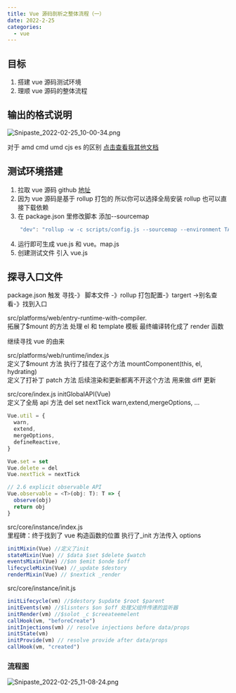 ```yaml
---
title: Vue 源码剖析之整体流程（一）
date: 2022-2-25
categories:
  - vue
---
```


## 目标

1. 搭建 vue 源码测试环境
2. 理顺 vue 源码的整体流程

## 输出的格式说明

![Snipaste_2022-02-25_10-00-34.png](https://s2.loli.net/2022/02/25/lV5k6WKmzDNyd2c.png)

对于 amd cmd umd cjs es 的区别 [点击查看我其他文档](https://www.vue3.vip/interview/docs/components/js.html#commonjs-amd-cmd-umd-es6%E6%A8%A1%E5%9D%97%E5%8C%96%E7%9A%84%E5%8C%BA%E5%88%AB)

## 测试环境搭建

1. 拉取 vue 源码 github [地址](https://github.com/vuejs/vue.git)
2. 因为 vue 源码是基于 rollup 打包的 所以你可以选择全局安装 rollup 也可以直接下载依赖
3. 在 package.json 里修改脚本 添加--sourcemap

```js
    "dev": "rollup -w -c scripts/config.js --sourcemap --environment TARGET:web-full-dev",
```

4. 运行即可生成 vue.js 和 vue。map.js
5. 创建测试文件 引入 vue.js

## 探寻入口文件

package.json 触发 寻找-》 脚本文件 -》rollup 打包配置-》targert ->别名查看-》找到入口

src/platforms/web/entry-runtime-with-compiler.  
拓展了$mount 的方法 处理 el 和 template 模板 最终编译转化成了 render 函数

继续寻找 vue 的由来

src/platforms/web/runtime/index.js  
定义了$mount 方法 执行了挂在了这个方法 mountComponent(this, el, hydrating)  
定义了打补丁 patch 方法 后续渲染和更新都离不开这个方法 用来做 diff 更新

src/core/index.js initGlobalAPI(Vue)  
定义了全局 api 方法 del set nextTick warn,extend,mergeOptions, ...

```js
Vue.util = {
  warn,
  extend,
  mergeOptions,
  defineReactive,
}

Vue.set = set
Vue.delete = del
Vue.nextTick = nextTick

// 2.6 explicit observable API
Vue.observable = <T>(obj: T): T => {
  observe(obj)
  return obj
}
```

src/core/instance/index.js  
里程碑：终于找到了 vue 构造函数的位置 执行了\_init 方法传入 options

```js
initMixin(Vue) //定义了init
stateMixin(Vue) // $data $set $delete $watch
eventsMixin(Vue) //$on $emit $onde $off
lifecycleMixin(Vue) //_update $destory
renderMixin(Vue) // $nextick _render
```

src/core/instance/init.js

```js
initLifecycle(vm) //$destory $update $root $parent
initEvents(vm) //$lisnters $on $off 处理父组件传递的监听器
initRender(vm) //$solot _c $creeateemelent
callHook(vm, "beforeCreate")
initInjections(vm) // resolve injections before data/props
initState(vm)
initProvide(vm) // resolve provide after data/props
callHook(vm, "created")
```

### 流程图

![Snipaste_2022-02-25_11-08-24.png](https://s2.loli.net/2022/02/25/bKzagYVt5Cfr68H.png)
